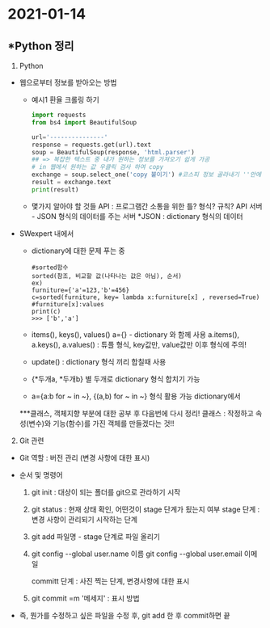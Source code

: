 # 2021-01-14

## *Python 정리

1. Python

- 웹으로부터 정보를 받아오는 방법

  - 예시1 환율 크롤링 하기

    ```python
    import requests
    from bs4 import BeautifulSoup
    
    url='---------------'
    response = requests.get(url).text
    soup = BeautifulSoup(response, 'html.parser') 
    ## => 복잡한 텍스트 중 내가 원하는 정보를 가져오기 쉽게 가공
    # in 웹에서 원하는 값 우클릭 검사 하여 copy
    exchange = soup.select_one('copy 붙이기') #코스피 정보 골라내기 ''안에 copy한거 붙이기
    result = exchange.text
    print(result)
    ```

  - 몇가지 알아야 할 것들
    API : 프로그램간 소통을 위한 틀? 형식? 규칙?
    API 서버 - JSON 형식의 데이터를 주는 서버
                     *JSON : dictionary 형식의 데이터

- SWexpert 내에서

  - dictionary에 대한 문제 푸는 중

    ```
    #sorted함수
    sorted(참조, 비교할 값(나타나는 값은 아님), 순서)
    ex)
    furniture={'a'=123,'b'=456}
    c=sorted(furniture, key= lambda x:furniture[x] , reversed=True) #furniture[x]:values
    print(c)
    >>> ['b','a']
    ```

  - items(), keys(), values()
    a={} - dictionary 와 함께 사용
    a.items(), a.keys(), a.values() : 튜플 형식, key값만, value값만 이후 형식에 주의!

  - update() : dictionary 형식 끼리 합칠때 사용

  - {*두개a, *두개b} 별 두개로 dictionary 형식 합치기 가능

  - a={a:b for ~ in ~}, {(a,b) for ~ in ~} 형식 활용 가능 dictionary에서

  ***클래스, 객체지향 부분에 대한 공부 후 다음번에 다시 정리!
  클래스 : 작정하고 속성(변수)와 기능(함수)를 가진 객체를 만들겠다는 것!!

2. Git 관련

- Git 역할 : 버전 관리 (변경 사항에 대한 표시)

- 순서 및 명령어

  1. git init : 대상이 되는 폴더를 git으로 관라하기 시작

  2. git status : 현재 상태 확인, 어떤것이 stage 단계가 됬는지 여부
     stage 단계 : 변경 사항이 관리되기 시작하는 단계

  3. git add 파일명 - stage 단계로 파일 올리기

  4. git config --global user.name 이름
     git config --global user.email 이메일

     committ 단계 : 사진 찍는 단계, 변경사항에 대한 표시

  5. git commit =m '메세지' : 표시 방법

- 즉, 뭔가를 수정하고 싶은 파일을 수정 후, git add 한 후 commit하면 끝



